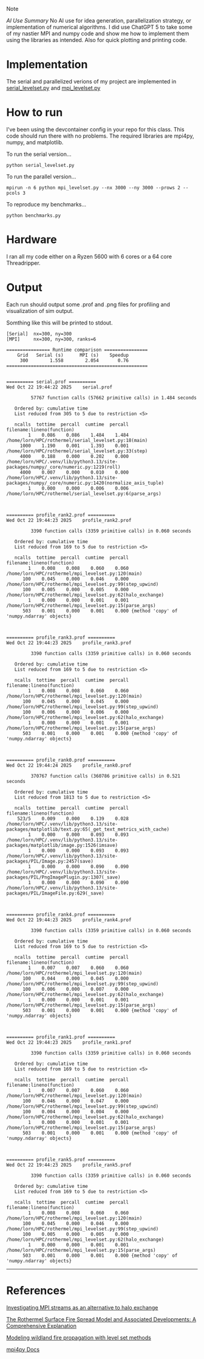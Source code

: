 > [!NOTE]
> *AI Use Summary*
> No AI use for idea generation, parallelization strategy,
> or implementation of numerical algorithms. I did use
> ChatGPT 5 to take some of my nastier MPI and numpy code
> and show me how to implement them using the libraries as
> intended. Also for quick plotting and printing code.


# Implementation

The serial and parallelized verions of my project are implemented in [serial_levelset.py](./serial_levelset.py) and [mpi_levelset.py](./mpi_levelset.py)

# How to run

I've been using the devcontainer config in your repo for
this class. This code should run there with no problems. The
required libraries are mpi4py, numpy, and matplotlib.


To run the serial version...

```
python serial_levelset.py
```

To run the parallel version...

```
mpirun -n 6 python mpi_levelset.py --nx 3000 --ny 3000 --prows 2 --pcols 3
```

To reproduce my benchmarks...

```
python benchmarks.py
```

# Hardware

I ran all my code either on a Ryzen 5600 with 6 cores or a
64 core Threadripper. 

# Output

Each run should output some .prof and .png files for
profiling and visualization of sim output. 

Somthing like this will be printed to stdout.

```
[Serial]  nx=300, ny=300
[MPI]     nx=300, ny=300, ranks=6

================ Runtime comparison ================
    Grid   Serial (s)      MPI (s)    Speedup
     300        1.558        2.054       0.76
====================================================


========== serial.prof ==========
Wed Oct 22 19:44:22 2025    serial.prof

         57767 function calls (57662 primitive calls) in 1.484 seconds

   Ordered by: cumulative time
   List reduced from 305 to 5 due to restriction <5>

   ncalls  tottime  percall  cumtime  percall filename:lineno(function)
        1    0.086    0.086    1.484    1.484 /home/lorn/HPC/rothermel/serial_levelset.py:18(main)
     1000    1.190    0.001    1.393    0.001 /home/lorn/HPC/rothermel/serial_levelset.py:33(step)
     4000    0.188    0.000    0.202    0.000 /home/lorn/HPC/.venv/lib/python3.13/site-packages/numpy/_core/numeric.py:1219(roll)
     4000    0.007    0.000    0.010    0.000 /home/lorn/HPC/.venv/lib/python3.13/site-packages/numpy/_core/numeric.py:1420(normalize_axis_tuple)
        1    0.000    0.000    0.006    0.006 /home/lorn/HPC/rothermel/serial_levelset.py:6(parse_args)



========== profile_rank2.prof ==========
Wed Oct 22 19:44:23 2025    profile_rank2.prof

         3390 function calls (3359 primitive calls) in 0.060 seconds

   Ordered by: cumulative time
   List reduced from 169 to 5 due to restriction <5>

   ncalls  tottime  percall  cumtime  percall filename:lineno(function)
        1    0.008    0.008    0.060    0.060 /home/lorn/HPC/rothermel/mpi_levelset.py:120(main)
      100    0.045    0.000    0.046    0.000 /home/lorn/HPC/rothermel/mpi_levelset.py:99(step_upwind)
      100    0.005    0.000    0.005    0.000 /home/lorn/HPC/rothermel/mpi_levelset.py:62(halo_exchange)
        1    0.000    0.000    0.001    0.001 /home/lorn/HPC/rothermel/mpi_levelset.py:15(parse_args)
      503    0.001    0.000    0.001    0.000 {method 'copy' of 'numpy.ndarray' objects}



========== profile_rank3.prof ==========
Wed Oct 22 19:44:23 2025    profile_rank3.prof

         3390 function calls (3359 primitive calls) in 0.060 seconds

   Ordered by: cumulative time
   List reduced from 169 to 5 due to restriction <5>

   ncalls  tottime  percall  cumtime  percall filename:lineno(function)
        1    0.008    0.008    0.060    0.060 /home/lorn/HPC/rothermel/mpi_levelset.py:120(main)
      100    0.045    0.000    0.045    0.000 /home/lorn/HPC/rothermel/mpi_levelset.py:99(step_upwind)
      100    0.006    0.000    0.006    0.000 /home/lorn/HPC/rothermel/mpi_levelset.py:62(halo_exchange)
        1    0.000    0.000    0.001    0.001 /home/lorn/HPC/rothermel/mpi_levelset.py:15(parse_args)
      503    0.001    0.000    0.001    0.000 {method 'copy' of 'numpy.ndarray' objects}



========== profile_rank0.prof ==========
Wed Oct 22 19:44:24 2025    profile_rank0.prof

         370767 function calls (360786 primitive calls) in 0.521 seconds

   Ordered by: cumulative time
   List reduced from 1813 to 5 due to restriction <5>

   ncalls  tottime  percall  cumtime  percall filename:lineno(function)
    523/5    0.009    0.000    0.139    0.028 /home/lorn/HPC/.venv/lib/python3.13/site-packages/matplotlib/text.py:65(_get_text_metrics_with_cache)
        1    0.000    0.000    0.093    0.093 /home/lorn/HPC/.venv/lib/python3.13/site-packages/matplotlib/image.py:1526(imsave)
        1    0.000    0.000    0.093    0.093 /home/lorn/HPC/.venv/lib/python3.13/site-packages/PIL/Image.py:2457(save)
        1    0.000    0.000    0.090    0.090 /home/lorn/HPC/.venv/lib/python3.13/site-packages/PIL/PngImagePlugin.py:1307(_save)
        1    0.000    0.000    0.090    0.090 /home/lorn/HPC/.venv/lib/python3.13/site-packages/PIL/ImageFile.py:629(_save)



========== profile_rank4.prof ==========
Wed Oct 22 19:44:23 2025    profile_rank4.prof

         3390 function calls (3359 primitive calls) in 0.060 seconds

   Ordered by: cumulative time
   List reduced from 169 to 5 due to restriction <5>

   ncalls  tottime  percall  cumtime  percall filename:lineno(function)
        1    0.007    0.007    0.060    0.060 /home/lorn/HPC/rothermel/mpi_levelset.py:120(main)
      100    0.044    0.000    0.045    0.000 /home/lorn/HPC/rothermel/mpi_levelset.py:99(step_upwind)
      100    0.006    0.000    0.007    0.000 /home/lorn/HPC/rothermel/mpi_levelset.py:62(halo_exchange)
        1    0.000    0.000    0.001    0.001 /home/lorn/HPC/rothermel/mpi_levelset.py:15(parse_args)
      503    0.001    0.000    0.001    0.000 {method 'copy' of 'numpy.ndarray' objects}



========== profile_rank1.prof ==========
Wed Oct 22 19:44:23 2025    profile_rank1.prof

         3390 function calls (3359 primitive calls) in 0.060 seconds

   Ordered by: cumulative time
   List reduced from 169 to 5 due to restriction <5>

   ncalls  tottime  percall  cumtime  percall filename:lineno(function)
        1    0.007    0.007    0.060    0.060 /home/lorn/HPC/rothermel/mpi_levelset.py:120(main)
      100    0.046    0.000    0.047    0.000 /home/lorn/HPC/rothermel/mpi_levelset.py:99(step_upwind)
      100    0.004    0.000    0.004    0.000 /home/lorn/HPC/rothermel/mpi_levelset.py:62(halo_exchange)
        1    0.000    0.000    0.001    0.001 /home/lorn/HPC/rothermel/mpi_levelset.py:15(parse_args)
      503    0.001    0.000    0.001    0.000 {method 'copy' of 'numpy.ndarray' objects}



========== profile_rank5.prof ==========
Wed Oct 22 19:44:23 2025    profile_rank5.prof

         3390 function calls (3359 primitive calls) in 0.060 seconds

   Ordered by: cumulative time
   List reduced from 169 to 5 due to restriction <5>

   ncalls  tottime  percall  cumtime  percall filename:lineno(function)
        1    0.008    0.008    0.060    0.060 /home/lorn/HPC/rothermel/mpi_levelset.py:120(main)
      100    0.045    0.000    0.046    0.000 /home/lorn/HPC/rothermel/mpi_levelset.py:99(step_upwind)
      100    0.005    0.000    0.005    0.000 /home/lorn/HPC/rothermel/mpi_levelset.py:62(halo_exchange)
        1    0.000    0.000    0.001    0.001 /home/lorn/HPC/rothermel/mpi_levelset.py:15(parse_args)
      503    0.001    0.000    0.001    0.000 {method 'copy' of 'numpy.ndarray' objects}
```

---

# References
[Investigating MPI streams as an alternative to halo
exchange](https://static.epcc.ed.ac.uk/dissertations/hpc-msc/2014-2015/Investigating%20MPI%20streams%20as%20an%20alternative%20to%20halo%20exchange.pdf)

[The Rothermel Surface Fire Spread
Model and Associated Developments:
A Comprehensive Explanation](https://www.fs.usda.gov/rm/pubs_series/rmrs/gtr/rmrs_gtr371.pdf)

[Modeling wildland fire propagation with level set methods](https://www.fs.usda.gov/psw/publications/4402/mallet.2009.modelingWildlandFirePropagation.pdf)

[mpi4py Docs](https://mpi4py.readthedocs.io/en/stable/)

